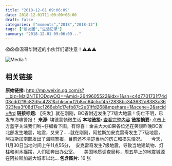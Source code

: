 ```yaml
---
title: "2018-12-01 09:06:09"
date: 2018-12-01T11:00:00+08:00
draft: false
categories: ["moments","2018","2018-12"]
tags: ["朋友圈","生活记录"]
summary: "2018-12-01 09:06:09..."
---
```


😱😱😱温哥华附近的小伙伴们请注意！⚠️⚠️⚠️

![Media 1](/Moments/photos/2018-12-01/201812010906090.jpg)

## 相关链接

**原始链接:** http://mp.weixin.qq.com/s?__biz=MzI2NTE1ODgwOQ==&mid=2649605522&idx=1&sn=c4d7701731f74d03cdd219c82d5c4281&chksm=f2b8cc64c5cf4572838bc343632d8383c36023fea3f08d17ec1266eb1c17efb87c2e31ffd268&mpshare=1&scene=2&srcid=#rd
**链接标题:** 【突发】就在刚刚，BC省附近发生了7级大地震！伤亡不明，已发布海啸警报！
**来源:** 埃德蒙顿微生活
**本地链接:** [查看完整内容](/link_content/2018/12/2018-12-01-1/link_content/)
**链接摘要:** 点击上方蓝字关注我们哟~仔细看下图，有惊喜！金主大大如果各位还在笑谈昨晚BC省北部发生地震，地震，又来了…..就在刚刚，阿拉斯加安克雷奇发生了7级地震，阿拉斯加南部发出了海啸警报，目前还不清楚当地的伤亡和损失情况。　　今天，11月30日当地时间上午11点55分，  安克雷奇发生7级地震，导致当地建筑物、灯柱和树木摇摆，人们狂奔出办公室。　　美国地质调查局称，周五早上的地震城源在阿拉斯加最大城市以北...
**包含图片:** 16 张

